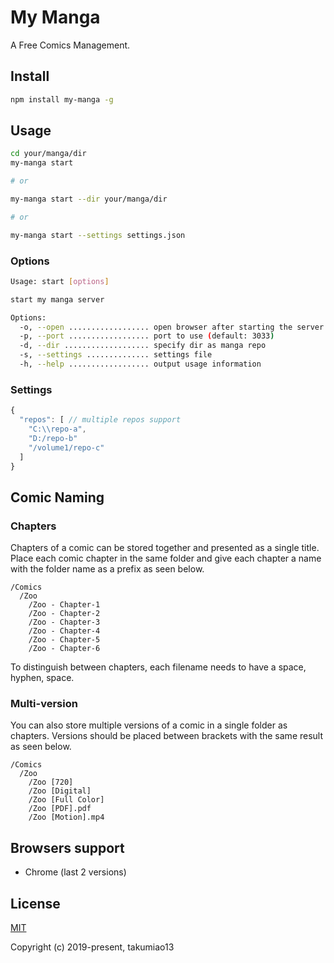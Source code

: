 My Manga
========

A Free Comics Management.

## Install

```bash
npm install my-manga -g
```

## Usage

```bash
cd your/manga/dir
my-manga start

# or

my-manga start --dir your/manga/dir

# or

my-manga start --settings settings.json
```

### Options

```bash
Usage: start [options]

start my manga server

Options:
  -o, --open .................. open browser after starting the server
  -p, --port .................. port to use (default: 3033)  
  -d, --dir ................... specify dir as manga repo
  -s, --settings .............. settings file
  -h, --help .................. output usage information
```

### Settings

```js
{
  "repos": [ // multiple repos support
    "C:\\repo-a",
    "D:/repo-b"
    "/volume1/repo-c"
  ]
}
```

## Comic Naming

### Chapters

Chapters of a comic can be stored together and presented as a single title. Place each comic chapter in the same folder and give each chapter a name with the folder name as a prefix as seen below.

```
/Comics
  /Zoo
    /Zoo - Chapter-1
    /Zoo - Chapter-2
    /Zoo - Chapter-3
    /Zoo - Chapter-4
    /Zoo - Chapter-5
    /Zoo - Chapter-6
```

To distinguish between chapters, each filename needs to have a space, hyphen, space.


### Multi-version

You can also store multiple versions of a comic in a single folder as chapters. 
Versions should be placed between brackets with the same result as seen below.

```
/Comics
  /Zoo
    /Zoo [720]
    /Zoo [Digital]
    /Zoo [Full Color]
    /Zoo [PDF].pdf
    /Zoo [Motion].mp4
```

## Browsers support
- Chrome (last 2 versions)


## License

[MIT](http://opensource.org/licenses/MIT)

Copyright (c) 2019-present, takumiao13